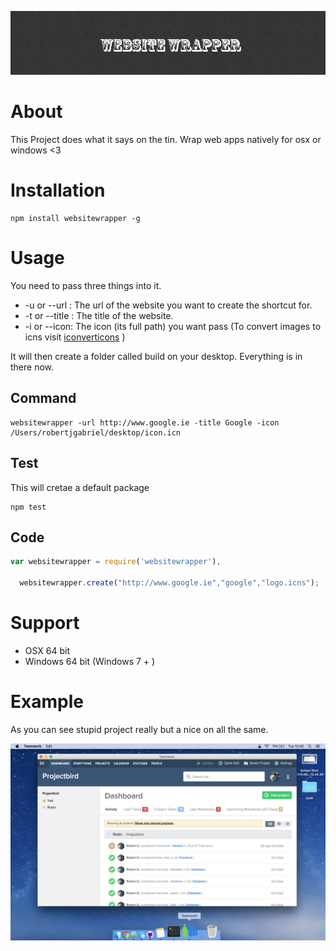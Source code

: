 ![alt text](assets/readme.png "Firebase Yeti")

# About
This Project does what it says on the tin. Wrap web apps natively for osx or windows <3

# Installation

```shell
npm install websitewrapper -g
```

# Usage
You need to pass three things into it.
- -u or --url :  The url of the website you want to create the shortcut for.
- -t or --title : The title of the website.
- -i or --icon: The icon (its full path) you want pass (To convert images to icns visit [iconverticons](https://cloudconvert.com/png-to-icns) )

It will then create a folder called build on your desktop. Everything is in there now.

## Command

```shell
websitewrapper -url http://www.google.ie -title Google -icon /Users/robertjgabriel/desktop/icon.icn
```
## Test
This will cretae a default package
```shell
npm test
```

## Code

```javascript
var websitewrapper = require('websitewrapper'),

  websitewrapper.create("http://www.google.ie","google","logo.icns");
```

# Support
- OSX 64 bit
- Windows 64 bit (Windows 7 + )

# Example
As you can see stupid project really but a nice on all the same.

![alt text](assets/example.png "Example Website Wrapper")
